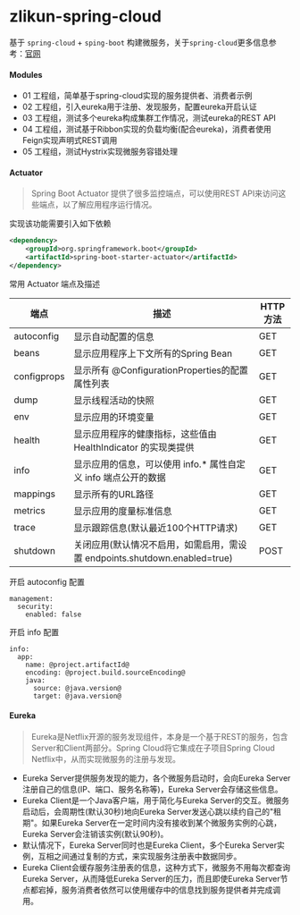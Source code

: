 # zlikun-spring-cloud

基于 `spring-cloud` + `sping-boot` 构建微服务，关于`spring-cloud`更多信息参考：[官网](http://projects.spring.io/spring-cloud/)

#### Modules
- 01 工程组，简单基于spring-cloud实现的服务提供者、消费者示例
- 02 工程组，引入eureka用于注册、发现服务，配置eureka开启认证
- 03 工程组，测试多个eureka构成集群工作情况，测试eureka的REST API
- 04 工程组，测试基于Ribbon实现的负载均衡(配合eureka)，消费者使用Feign实现声明式REST调用
- 05 工程组，测试Hystrix实现微服务容错处理

#### Actuator
> Spring Boot Actuator 提供了很多监控端点，可以使用REST API来访问这些端点，以了解应用程序运行情况。

实现该功能需要引入如下依赖
```xml
<dependency>
    <groupId>org.springframework.boot</groupId>
    <artifactId>spring-boot-starter-actuator</artifactId>
</dependency>
```

常用 Actuator 端点及描述

| 端点 | 描述 | HTTP方法 |
| --- | --- | --- |
| autoconfig | 显示自动配置的信息 | GET |
| beans | 显示应用程序上下文所有的Spring Bean | GET |
| configprops | 显示所有 @ConfigurationProperties的配置属性列表 | GET |
| dump | 显示线程活动的快照 | GET |
| env | 显示应用的环境变量 | GET |
| health | 显示应用程序的健康指标，这些值由 HealthIndicator 的实现类提供 | GET |
| info | 显示应用的信息，可以使用 info.* 属性自定义 info 端点公开的数据 | GET |
| mappings | 显示所有的URL路径 | GET |
| metrics | 显示应用的度量标准信息 | GET |
| trace | 显示跟踪信息(默认最近100个HTTP请求) | GET |
| shutdown | 关闭应用(默认情况不启用，如需启用，需设置 endpoints.shutdown.enabled=true) | POST |

开启 autoconfig 配置
```
management:
  security:
    enabled: false
```

开启 info 配置
```
info:
  app:
    name: @project.artifactId@
    encoding: @project.build.sourceEncoding@
    java:
      source: @java.version@
      target: @java.version@
```

#### Eureka
> Eureka是Netflix开源的服务发现组件，本身是一个基于REST的服务，包含Server和Client两部分。Spring Cloud将它集成在子项目Spring Cloud Netflix中，从而实现微服务的注册与发现。  
- Eureka Server提供服务发现的能力，各个微服务启动时，会向Eureka Server注册自己的信息(IP、端口、服务名称等)，Eureka Server会存储这些信息。  
- Eureka Client是一个Java客户端，用于简化与Eureka Server的交互。微服务启动后，会周期性(默认30秒)地向Eureka Server发送心跳以续约自己的"租期"。如果Eureka Server在一定时间内没有接收到某个微服务实例的心跳，Eureka Server会注销该实例(默认90秒)。
- 默认情况下，Eureka Server同时也是Eureka Client，多个Eureka Server实例，互相之间通过复制的方式，来实现服务注册表中数据同步。
- Eureka Client会缓存服务注册表的信息，这种方式下，微服务不用每次都查询Eureka Server，从而降低Eureka Server的压力，而且即使Eureka Server节点都宕掉，服务消费者依然可以使用缓存中的信息找到服务提供者并完成调用。

